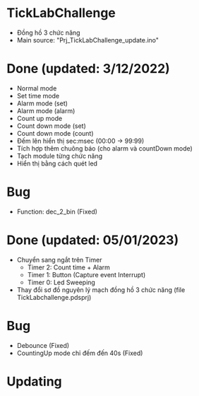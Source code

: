 # TickLabChallenge
* Đồng hồ 3 chức năng
* Main source: "Prj_TickLabChallenge_update.ino"
# Done (updated: 3/12/2022)
 - Normal mode 				                 	
 - Set time mode 				               
 - Alarm mode (set)			               
 - Alarm mode (alarm)			             
 - Count up mode 
 - Count down mode (set)
 - Count down mode (count)	
 - Đếm lên hiển thị sec:msec (00:00 -> 99:99)
 - Tích hợp thêm chuông báo (cho alarm và countDown mode) 
 - Tạch module từng chức năng
 - Hiển thị bằng cách quét led
# Bug
 - Function: dec_2_bin (Fixed)
# Done (updated: 05/01/2023)
 - Chuyển sang ngắt trên Timer
   + Timer 2: Count time + Alarm
   + Timer 1: Button (Capture event Interrupt)
   + Timer 0: Led Sweeping 
 - Thay đổi sơ đồ nguyên lý mạch đồng hồ 3 chức năng (file TickLabchallenge.pdsprj)
# Bug
 - Debounce (Fixed)
 - CountingUp mode chỉ đếm đến 40s (Fixed)
# Updating
 
